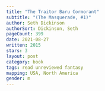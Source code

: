 ```yaml
---
title: "The Traitor Baru Cormorant"
subtitle: "(The Masquerade, #1)"
author: Seth Dickinson
authorSort: Dickinson, Seth
pageCount: 399
date: 2021-08-27
written: 2015
stars: 3
layout: post
category: book
tags: read unreviewed fantasy
mapping: USA, North America
gender: m
---
```

